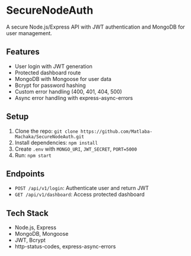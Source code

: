 # SecureNodeAuth
A secure Node.js/Express API with JWT authentication and MongoDB for user management.

## Features
- User login with JWT generation
- Protected dashboard route
- MongoDB with Mongoose for user data
- Bcrypt for password hashing
- Custom error handling (400, 401, 404, 500)
- Async error handling with express-async-errors

## Setup
1. Clone the repo: `git clone https://github.com/Matlaba-Machaka/SecureNodeAuth.git`
2. Install dependencies: `npm install`
3. Create `.env` with `MONGO_URI`, `JWT_SECRET`, `PORT=5000`
4. Run: `npm start`

## Endpoints
- `POST /api/v1/login`: Authenticate user and return JWT
- `GET /api/v1/dashboard`: Access protected dashboard

## Tech Stack
- Node.js, Express
- MongoDB, Mongoose
- JWT, Bcrypt
- http-status-codes, express-async-errors
